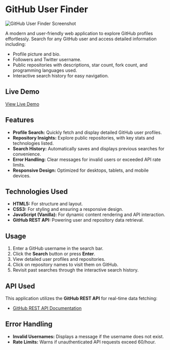 # GitHub User Finder

![GitHub User Finder Screenshot](https://via.placeholder.com/800x400?text=Add+Screenshot+Here)

A modern and user-friendly web application to explore GitHub profiles effortlessly. Search for any GitHub user and access detailed information including:

- Profile picture and bio.
- Followers and Twitter username.
- Public repositories with descriptions, star count, fork count, and programming languages used.
- Interactive search history for easy navigation.

## Live Demo

[View Live Demo](https://notshawky007.github.io/github-user-finder/)

## Features

- **Profile Search:** Quickly fetch and display detailed GitHub user profiles.
- **Repository Insights:** Explore public repositories, with key stats and technologies listed.
- **Search History:** Automatically saves and displays previous searches for convenience.
- **Error Handling:** Clear messages for invalid users or exceeded API rate limits.
- **Responsive Design:** Optimized for desktops, tablets, and mobile devices.

## Technologies Used

- **HTML5:** For structure and layout.
- **CSS3:** For styling and ensuring a responsive design.
- **JavaScript (Vanilla):** For dynamic content rendering and API interaction.
- **GitHub REST API:** Powering user and repository data retrieval.

## Usage

1. Enter a GitHub username in the search bar.
2. Click the **Search** button or press **Enter**.
3. View detailed user profiles and repositories.
4. Click on repository names to visit them on GitHub.
5. Revisit past searches through the interactive search history.

## API Used

This application utilizes the **GitHub REST API** for real-time data fetching:

- [GitHub REST API Documentation](https://docs.github.com/en/rest)

## Error Handling

- **Invalid Usernames:** Displays a message if the username does not exist.
- **Rate Limits:** Warns if unauthenticated API requests exceed 60/hour.
